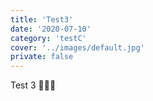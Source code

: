 ```yaml
---
title: 'Test3'
date: '2020-07-10'
category: 'testC'
cover: '../images/default.jpg'
private: false
---
```


Test 3 🍪🍪🍪
